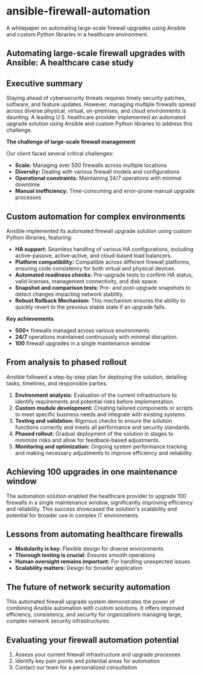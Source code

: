 # ansible-firewall-automation
A whitepaper on automating large-scale firewall upgrades using Ansible and custom Python libraries in a healthcare environment.

## Automating large-scale firewall upgrades with Ansible: A healthcare case study

## **Executive summary**

Staying ahead of cybersecurity threats requires timely security patches, software, and feature updates. However, managing multiple firewalls spread across diverse physical, virtual, on-premises, and cloud environments is daunting. A leading U.S. healthcare provider implemented an automated upgrade solution using Ansible and custom Python libraries to address this challenge.

**The challenge of large-scale firewall management**

Our client faced several critical challenges:

* **Scale:** Managing over 500 firewalls across multiple locations
* **Diversity:** Dealing with various firewall models and configurations
* **Operational constraints:** Maintaining 24/7 operations with minimal downtime
* **Manual inefficiency:** Time-consuming and error-prone manual upgrade processes

## **Custom automation for complex environments**

Ansible implemented its automated firewall upgrade solution using custom Python libraries, featuring:

* **HA support:** Seamless handling of various HA configurations, including active-passive, active-active, and cloud-based load balancers.
* **Platform compatibility:** Compatible across different firewall platforms, ensuring code consistency for both virtual and physical devices.
* **Automated readiness checks:** Pre-upgrade tests to confirm HA status, valid licenses, management connectivity, and disk space.
* **Snapshot and comparison tests:** Pre- and post-upgrade snapshots to detect changes impacting network stability.
* **Robust Rollback Mechanism:** This mechanism ensures the ability to quickly revert to the previous stable state if an upgrade fails.

**Key achievements**

* **500+** firewalls managed across various environments
* **24/7** operations maintained continuously with minimal disruption.
* **100**  firewall upgrades in a single maintenance window

## **From analysis to phased rollout**

Ansible followed a step-by-step plan for deploying the solution, detailing tasks, timelines, and responsible parties.

1. **Environment analysis:** Evaluation of the current infrastructure to identify requirements and potential risks before implementation.
2. **Custom module development:** Creating tailored components or scripts to meet specific business needs and integrate with existing systems.
3. **Testing and validation:** Rigorous checks to ensure the solution functions correctly and meets all performance and security standards.
4. **Phased rollout:** Gradual deployment of the solution in stages to minimize risks and allow for feedback-based adjustments.
5. **Monitoring and optimization:** Ongoing system performance tracking and making necessary adjustments to improve efficiency and reliability.

## **Achieving 100 upgrades in one maintenance window**

The automation solution enabled the healthcare provider to upgrade 100 firewalls in a single maintenance window, significantly improving efficiency and reliability. This success showcased the solution's scalability and potential for broader use in complex IT environments. 

## **Lessons from automating healthcare firewalls**

* **Modularity is key:** Flexible design for diverse environments
* **Thorough testing is crucial**: Ensures smooth operations
* **Human oversight remains important:** For handling unexpected issues
* **Scalability matters:** Design for broader application

## **The future of network security automation**

This automated firewall upgrade system demonstrates the power of combining Ansible automation with custom solutions. It offers improved efficiency, consistency, and security for organizations managing large, complex network security infrastructures.

## **Evaluating your firewall automation potential**

1. Assess your current firewall infrastructure and upgrade processes
2. Identify key pain points and potential areas for automation
3. Contact our team for a personalized consultation
